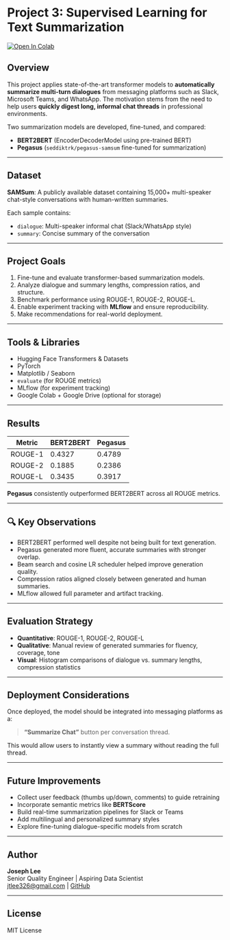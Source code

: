 # Project 3: Supervised Learning for Text Summarization

[![Open In Colab](https://colab.research.google.com/assets/colab-badge.svg)](https://colab.research.google.com/github/eeleoj62/DS_capstone/blob/main/Project_3_LLM/Project_3_fix_invalid.ipynb)

## Overview

This project applies state-of-the-art transformer models to **automatically summarize multi-turn dialogues** from messaging platforms such as Slack, Microsoft Teams, and WhatsApp. The motivation stems from the need to help users **quickly digest long, informal chat threads** in professional environments.

Two summarization models are developed, fine-tuned, and compared:
- **BERT2BERT** (EncoderDecoderModel using pre-trained BERT)
- **Pegasus** (`seddiktrk/pegasus-samsum` fine-tuned for summarization)

---

## Dataset

**SAMSum**: A publicly available dataset containing 15,000+ multi-speaker chat-style conversations with human-written summaries.

Each sample contains:
- `dialogue`: Multi-speaker informal chat (Slack/WhatsApp style)
- `summary`: Concise summary of the conversation

---

## Project Goals

1. Fine-tune and evaluate transformer-based summarization models.
2. Analyze dialogue and summary lengths, compression ratios, and structure.
3. Benchmark performance using ROUGE-1, ROUGE-2, ROUGE-L.
4. Enable experiment tracking with **MLflow** and ensure reproducibility.
5. Make recommendations for real-world deployment.

---

## Tools & Libraries

- Hugging Face Transformers & Datasets
- PyTorch
- Matplotlib / Seaborn
- `evaluate` (for ROUGE metrics)
- MLflow (for experiment tracking)
- Google Colab + Google Drive (optional for storage)

---

## Results

| Metric    | BERT2BERT | Pegasus |
|-----------|-----------|---------|
| ROUGE-1   | 0.4327    | 0.4789  |
| ROUGE-2   | 0.1885    | 0.2386  |
| ROUGE-L   | 0.3435    | 0.3917  |

**Pegasus** consistently outperformed BERT2BERT across all ROUGE metrics.

---

## 🔍 Key Observations

- BERT2BERT performed well despite not being built for text generation.
- Pegasus generated more fluent, accurate summaries with stronger overlap.
- Beam search and cosine LR scheduler helped improve generation quality.
- Compression ratios aligned closely between generated and human summaries.
- MLflow allowed full parameter and artifact tracking.

---

## Evaluation Strategy

- **Quantitative**: ROUGE-1, ROUGE-2, ROUGE-L
- **Qualitative**: Manual review of generated summaries for fluency, coverage, tone
- **Visual**: Histogram comparisons of dialogue vs. summary lengths, compression statistics

---

## Deployment Considerations

Once deployed, the model should be integrated into messaging platforms as a:

> **“Summarize Chat”** button per conversation thread.

This would allow users to instantly view a summary without reading the full thread.

---

## Future Improvements

- Collect user feedback (thumbs up/down, comments) to guide retraining
- Incorporate semantic metrics like **BERTScore**
- Build real-time summarization pipelines for Slack or Teams
- Add multilingual and personalized summary styles
- Explore fine-tuning dialogue-specific models from scratch

---

## Author

**Joseph Lee**  
Senior Quality Engineer | Aspiring Data Scientist  
jtlee326@gmail.com | [GitHub](https://github.com/eeleoj62)

---

## License

MIT License